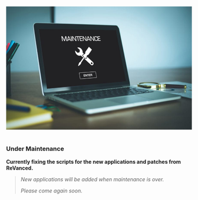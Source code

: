 ![](https://raw.githubusercontent.com/SCP-017/ReVanced-Download/main/assets/Website-Maintenance.jpg)

#

### Under Maintenance

**Currently fixing the scripts for the new applications and patches from ReVanced.**

> _New applications will be added when maintenance is over._
>
> _Please come again soon._
